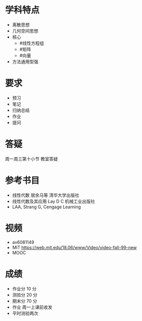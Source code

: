# 学科特点
- 离散思想
- 几何空间思想
- 核心
	- #线性方程组
	- #矩阵
	- #向量
- 方法通用型强
# 要求
- 预习
- 笔记
- 归纳总结
- 作业
- 提问
# 答疑
周一周三第十小节 教室答疑
# 参考书目
- 线性代数 居余马等 清华大学出版社
- 线性代数及其应用 Lay D C 机械工业出版社
- LAA, Strang G, Cengage Learning
# 视频
- av6081149
- MIT https://web.mit.edu/18.06/www/Video/video-fall-99-new
- MOOC
# 成绩
- 作业分 10 分
- 测验分 20 分
- 期末分 70 分
- 作业 周一上课前收发
- 平时测验两次